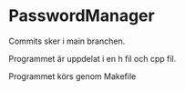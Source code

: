 # PasswordManager


Commits sker i main branchen.

Programmet är uppdelat i en h fil och cpp fil.

Programmet körs genom Makefile
